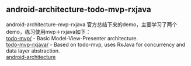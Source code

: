 ## android-architecture-todo-mvp-rxjava
android-architecture-mvp-rxjava 官方总结下来的demo，主要学习了两个demo，练习使用mvp＋rxjava如下：<br/>
[todo-mvp/](https://github.com/googlesamples/android-architecture/tree/todo-mvp/) - Basic Model-View-Presenter architecture.<br/>
[todo-mvp-rxjava/](https://github.com/googlesamples/android-architecture/tree/todo-mvp-rxjava/) - Based on todo-mvp, uses RxJava for concurrency and data layer abstraction.<br/>
[android-architecture](https://github.com/googlesamples/android-architecture)<br/>
